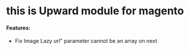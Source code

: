 # this is Upward module for magento

#### Features:
  - Fix Image Lazy url" parameter cannot be an array on next
